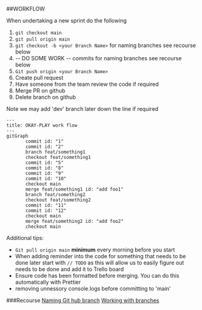 ##WORKFLOW

When undertaking a new sprint do the following

1. `git checkout main`
2. `git pull origin main`
3. `git checkout -b <your Branch Name>` for naming branches see recourse below
4. -- DO SOME WORK -- commits for naming branches see recourse below
5. `Git push origin <your Branch Name>`
6. Create pull request
7. Have someone from the team review the code if required
8. Merge PR on github
9. Delete branch on github

Note we may add 'dev' branch later down the line if required

```mermaid
---
title: OKAY-PLAY work flow
---
gitGraph
       commit id: "1"
       commit id: "2"
       branch feat/something1
       checkout feat/something1
       commit id: "5"
       commit id: "8"
       commit id: "9"
       commit id: "10"
       checkout main
       merge feat/something1 id: "add foo1"
       branch feat/something2
       checkout feat/something2
       commit id: "11"
       commit id: "12"
       checkout main
       merge feat/something2 id: "add foo2"
       checkout main
```

Additional tips:

- `Git pull origin main` **minimum** every morning before you start
- When adding reminder into the code for something that needs to be done later start with `// TODO` as this will allow us to easily figure out needs to be done and add it to Trello board
- Ensure code has been formatted before merging. You can do this automatically with Prettier
- removing unnessory console.logs before committing to 'main'

###Recourse
[Naming Git hub branch](https://stackoverflow.com/a/6065944)
[Working with branches](https://www.atlassian.com/git/tutorials/comparing-workflows/gitflow-workflow)

<!-- TODO add in naming commits -->
